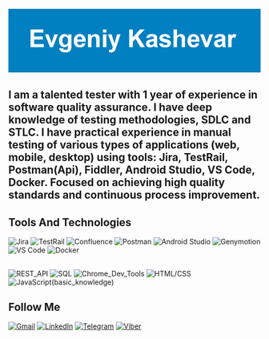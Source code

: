 ![](https://github.com/Qipy87/Qipy87/blob/main/assets/Evgeniy%20Kashevar.png)

## I am a talented tester with 1 year of experience in software quality assurance. I have deep knowledge of testing methodologies, SDLC and STLC. I have practical experience in manual testing of various types of applications (web, mobile, desktop) using tools: Jira, TestRail, Postman(Api), Fiddler, Android Studio, VS Code, Docker. Focused on achieving high quality standards and continuous process improvement.


## Tools And Technologies
![Jira](https://img.shields.io/badge/Jira-black?style=for-the-bange&logo=jira&logoColor=217CF5)
![TestRail](https://img.shields.io/badge/TestRail-black?style=for-the-bange&logo=testrail&logoColor=65C179)
![Confluence](https://img.shields.io/badge/Confluence-black?style=for-the-bange&logo=Confluence&logoColor=1868DB)
![Postman](https://img.shields.io/badge/Postman-black?style=for-the-bange&logo=Postman&logoColor=FF6C37)
![Android Studio](https://img.shields.io/badge/Android_Studio-black?style=for-the-bange&logo=Android&logoColor=50AF55)
![Genymotion](https://img.shields.io/badge/Genymotion-black?style=for-the-bange&logo=Genymotion&logoColor=A6246E)
![VS Code](https://img.shields.io/badge/VS_Code-black?style=for-the-bange&logo=Vimeo&logoColor=0083D0)
![Docker](https://img.shields.io/badge/Docker-black?style=for-the-bange&logo=Docker&logoColor=1D63ED)
##
![REST_API](https://img.shields.io/badge/Rest_API-black)
![SQL](https://img.shields.io/badge/SQL-black)
![Chrome_Dev_Tools](https://img.shields.io/badge/Chrome_Dev_Tools-black)
![HTML/CSS](https://img.shields.io/badge/HTML/CSS-black)
![JavaScript(basic_knowledge)](https://img.shields.io/badge/JavaScript(basic_knowledge)-black)


## Follow Me
[![Gmail](https://img.shields.io/badge/Gmail-black?style=for-the-bange&logo=Gmail&logoColor=EA4335)](mailto:qipy1987@gmail.com)
[![LinkedIn](https://img.shields.io/badge/LinkedIn-black?style=for-the-bange&logo=LinkedIn&logoColor=0A66C2)](https://www.linkedin.com/in/evgeniy-k-2b85bb337)
[![Telegram](https://img.shields.io/badge/Telegram-black?style=for-the-bange&logo=Telegram&logoColor=26A5E4)](https://t.me/Qipy87)
[![Viber](https://img.shields.io/badge/Viber-black?style=for-the-bange&logo=Viber&logoColor=7360F2)](https://chat?number=+380933721064)